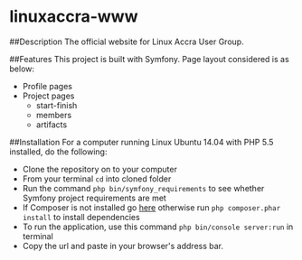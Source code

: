 # linuxaccra-www


##Description
The official website for Linux Accra User Group. 


##Features
This project is built with Symfony.
Page layout considered is as below:

* Profile pages
* Project pages
  * start-finish
  * members
  * artifacts


##Installation
For a computer running Linux Ubuntu 14.04 with PHP 5.5 installed, do the following: 
* Clone the repository on to your computer
* From your terminal ```cd``` into cloned folder
* Run the command ```php bin/symfony_requirements``` to see whether Symfony project requirements are met
* If Composer is not installed go [here](https://getcomposer.org/) otherwise run ```php composer.phar install``` to install dependencies
* To run the application, use this command ```php bin/console server:run``` in terminal
* Copy the url and paste in your browser's address bar.
